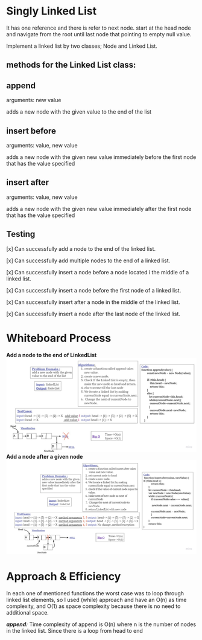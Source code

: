 # Singly Linked List
It has one reference and there is refer to next node. start at the head node and navigate from the root until last node that pointing to empty null value.

Implement a linked list by two classes; Node and Linked List.
## methods for the Linked List class:
## append
arguments: new value

adds a new node with the given value to the end of the list

## insert before
arguments: value, new value

adds a new node with the given new value immediately before the first node that has the value specified

## insert after
arguments: value, new value

adds a new node with the given new value immediately after the first node that has the value specified
## Testing
 [x] Can successfully add a node to the end of the linked list.

 [x] Can successfully add multiple nodes to the end of a linked list.

 [x] Can successfully insert a node before a node located i the middle of a linked list.

 [x] Can successfully insert a node before the first node of a linked list.

 [x] Can successfully insert after a node in the middle of the linked list.

 [x] Can successfully insert a node after the last node of the linked list.
# Whiteboard Process
**Add a node to the end of LinkedList**
![](./append.jpg)
**Add a node after a given node**
![](./insertAfter.jpg)

# Approach & Efficiency

In each one of mentioned functions the worst case was to loop through linked list elements, so I used (while) approach and have an O(n) as time complexity, and O(1) as space complexity because there is no need to additional space.

***append:*** Time complexity of append is O(n) where n is the number of nodes in the linked list. Since there is a loop from head to end